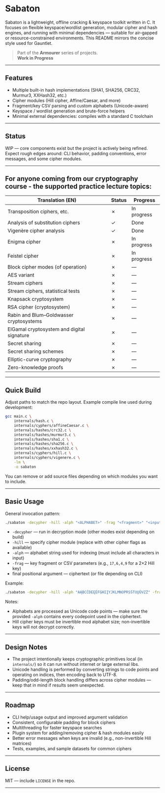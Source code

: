 # Sabaton

Sabaton is a lightweight, offline cracking & keyspace toolkit written in C. It focuses on flexible keyspace/wordlist generation, modular cipher and hash engines, and running with minimal dependencies — suitable for air-gapped or resource-constrained environments. This README mirrors the concise style used for Gauntlet.

> Part of the **Armourer** series of projects.  
> **Work in Progress**

---

## Features

* Multiple built-in hash implementations (SHA1, SHA256, CRC32, Murmur3, XXHash32, etc.)
* Cipher modules (Hill cipher, Affine/Caesar, and more)
* Fragment/key CSV parsing and custom alphabets (Unicode-aware)
* Keyspace / wordlist generation and brute-force helpers
* Minimal external dependencies: compiles with a standard C toolchain

---

## Status

WIP — core components exist but the project is actively being refined. Expect rough edges around: CLI behavior, padding conventions, error messages, and some cipher modules.

---

## For anyone coming from our cryptography course - the supported practice lecture topics:

| Translation (EN)                           | Status | Progress    |
| ------------------------------------------ | ------ | ----------- |
| Transposition ciphers, etc.                | ✗      | In progress |
| Analysis of substitution ciphers           | ✓      | Done        |
| Vigenère cipher analysis                   | ✓      | Done        |
| Enigma cipher                              | ✗      | In progress |
| Feistel cipher                             | ✗      | In progress |
| Block cipher modes (of operation)          | ✗      | —           |
| AES variant                                | ✗      | —           |
| Stream ciphers                             | ✗      | —           |
| Stream ciphers, statistical tests          | ✗      | —           |
| Knapsack cryptosystem                      | ✗      | —           |
| RSA cipher (cryptosystem)                  | ✗      | —           |
| Rabin and Blum–Goldwasser cryptosystems    | ✗      | —           |
| ElGamal cryptosystem and digital signature | ✗      | —           |
| Secret sharing                             | ✗      | —           |
| Secret sharing schemes                     | ✗      | —           |
| Elliptic-curve cryptography                | ✗      | —           |
| Zero-knowledge proofs                      | ✗      | —           |


---

## Quick Build

Adjust paths to match the repo layout. Example compile line used during development:

```bash
gcc main.c \
    internals/hash.c \
    internals/cyphers/affineCaesar.c \
    internals/hashes/crc32.c \
    internals/hashes/murmur3.c \
    internals/hashes/sha1.c \
    internals/hashes/sha256.c \
    internals/hashes/xxhash32.c \
    internals/cyphers/hill.c \
    internals/cyphers/vigenere.c \
    -lm \
    -o sabaton
```

You can remove or add source files depending on which modules you want to include.

---

## Basic Usage

General invocation pattern:

```bash
./sabaton -decypher -hill -alph "<ALPHABET>" -frag "<fragment>" "<input>"
```

* `-decypher` — run in decryption mode (other modes exist depending on build)
* `-hill` — specify cipher module (replace with other cipher flags as available)
* `-alph` — alphabet string used for indexing (must include all characters in input)
* `-frag` — key fragment or CSV parameters (e.g., `17,6,4,9` for a 2×2 Hill key)
* final positional argument — ciphertext (or file depending on CLI)

Example:

```bash
./sabaton -decypher -hill -alph "AĄBCČDEĘĖFGHIĮYJKLMNOPRSŠTUŲŪVZŽ" -frag "17,6,4,9" "TBKKI HĄŪRH ..."
```

Notes:

* Alphabets are processed as Unicode code points — make sure the provided `-alph` contains every codepoint used in the ciphertext.
* Hill cipher keys must be invertible mod alphabet size; non-invertible keys will not decrypt correctly.

---

## Design Notes

* The project intentionally keeps cryptographic primitives local (in `internals/`) so it can run without internet or large external libs.
* Unicode handling is performed by converting strings to code points and operating on indices, then encoding back to UTF-8.
* Padding/odd-length block handling differs across cipher modules — keep that in mind if results seem unexpected.

---

## Roadmap

* CLI help/usage output and improved argument validation
* Consistent, configurable padding for block ciphers
* Multithreading for faster keyspace searches
* Plugin system for adding/removing cipher & hash modules easily
* Better error messages when keys are invalid (e.g., non-invertible Hill matrices)
* Tests, examples, and sample datasets for common ciphers

---

## License

MIT — include `LICENSE` in the repo.

---
